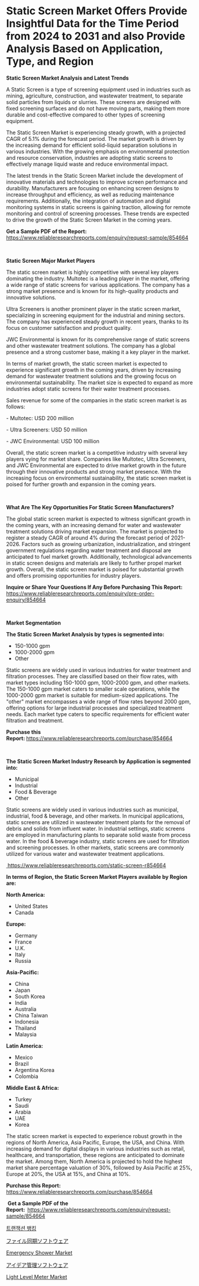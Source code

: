 <p><h1>Static Screen Market Offers Provide Insightful Data for the Time Period from 2024 to 2031 and also Provide Analysis Based on Application, Type, and Region</h1></p><p><strong>Static Screen Market Analysis and Latest Trends</strong></p>
<p><p>A Static Screen is a type of screening equipment used in industries such as mining, agriculture, construction, and wastewater treatment, to separate solid particles from liquids or slurries. These screens are designed with fixed screening surfaces and do not have moving parts, making them more durable and cost-effective compared to other types of screening equipment.</p><p>The Static Screen Market is experiencing steady growth, with a projected CAGR of 5.1% during the forecast period. The market growth is driven by the increasing demand for efficient solid-liquid separation solutions in various industries. With the growing emphasis on environmental protection and resource conservation, industries are adopting static screens to effectively manage liquid waste and reduce environmental impact.</p><p>The latest trends in the Static Screen Market include the development of innovative materials and technologies to improve screen performance and durability. Manufacturers are focusing on enhancing screen designs to increase throughput and efficiency, as well as reducing maintenance requirements. Additionally, the integration of automation and digital monitoring systems in static screens is gaining traction, allowing for remote monitoring and control of screening processes. These trends are expected to drive the growth of the Static Screen Market in the coming years.</p></p>
<p><strong>Get a Sample PDF of the Report:&nbsp;</strong> <a href="https://www.reliableresearchreports.com/enquiry/request-sample/854664">https://www.reliableresearchreports.com/enquiry/request-sample/854664</a></p>
<p>&nbsp;</p>
<p><strong>Static Screen Major Market Players</strong></p>
<p><p>The static screen market is highly competitive with several key players dominating the industry. Multotec is a leading player in the market, offering a wide range of static screens for various applications. The company has a strong market presence and is known for its high-quality products and innovative solutions.</p><p>Ultra Screeners is another prominent player in the static screen market, specializing in screening equipment for the industrial and mining sectors. The company has experienced steady growth in recent years, thanks to its focus on customer satisfaction and product quality.</p><p>JWC Environmental is known for its comprehensive range of static screens and other wastewater treatment solutions. The company has a global presence and a strong customer base, making it a key player in the market.</p><p>In terms of market growth, the static screen market is expected to experience significant growth in the coming years, driven by increasing demand for wastewater treatment solutions and the growing focus on environmental sustainability. The market size is expected to expand as more industries adopt static screens for their water treatment processes.</p><p>Sales revenue for some of the companies in the static screen market is as follows:</p><p>- Multotec: USD 200 million</p><p>- Ultra Screeners: USD 50 million</p><p>- JWC Environmental: USD 100 million</p><p>Overall, the static screen market is a competitive industry with several key players vying for market share. Companies like Multotec, Ultra Screeners, and JWC Environmental are expected to drive market growth in the future through their innovative products and strong market presence. With the increasing focus on environmental sustainability, the static screen market is poised for further growth and expansion in the coming years.</p></p>
<p>&nbsp;</p>
<p><strong>What Are The Key Opportunities For Static Screen Manufacturers?</strong></p>
<p><p>The global static screen market is expected to witness significant growth in the coming years, with an increasing demand for water and wastewater treatment solutions driving market expansion. The market is projected to register a steady CAGR of around 4% during the forecast period of 2021-2026. Factors such as growing urbanization, industrialization, and stringent government regulations regarding water treatment and disposal are anticipated to fuel market growth. Additionally, technological advancements in static screen designs and materials are likely to further propel market growth. Overall, the static screen market is poised for substantial growth and offers promising opportunities for industry players.</p></p>
<p><strong>Inquire or Share Your Questions If Any Before Purchasing This Report:</strong> <a href="https://www.reliableresearchreports.com/enquiry/pre-order-enquiry/854664">https://www.reliableresearchreports.com/enquiry/pre-order-enquiry/854664</a></p>
<p>&nbsp;</p>
<p><strong>Market Segmentation</strong></p>
<p><strong>The Static Screen Market Analysis by types is segmented into:</strong></p>
<p><ul><li>150-1000 gpm</li><li>1000-2000 gpm</li><li>Other</li></ul></p>
<p><p>Static screens are widely used in various industries for water treatment and filtration processes. They are classified based on their flow rates, with market types including 150-1000 gpm, 1000-2000 gpm, and other markets. The 150-1000 gpm market caters to smaller scale operations, while the 1000-2000 gpm market is suitable for medium-sized applications. The "other" market encompasses a wide range of flow rates beyond 2000 gpm, offering options for large industrial processes and specialized treatment needs. Each market type caters to specific requirements for efficient water filtration and treatment.</p></p>
<p><strong>Purchase this Report:&nbsp;</strong><a href="https://www.reliableresearchreports.com/purchase/854664">https://www.reliableresearchreports.com/purchase/854664</a></p>
<p>&nbsp;</p>
<p><strong>The Static Screen Market Industry Research by Application is segmented into:</strong></p>
<p><ul><li>Municipal</li><li>Industrial</li><li>Food & Beverage</li><li>Other</li></ul></p>
<p><p>Static screens are widely used in various industries such as municipal, industrial, food & beverage, and other markets. In municipal applications, static screens are utilized in wastewater treatment plants for the removal of debris and solids from influent water. In industrial settings, static screens are employed in manufacturing plants to separate solid waste from process water. In the food & beverage industry, static screens are used for filtration and screening processes. In other markets, static screens are commonly utilized for various water and wastewater treatment applications.</p></p>
<p><a href="https://www.reliableresearchreports.com/static-screen-r854664">&nbsp;https://www.reliableresearchreports.com/static-screen-r854664</a></p>
<p><strong>In terms of Region, the Static Screen Market Players available by Region are:</strong></p>
<p>
    <p> <strong> North America: </strong>
        <ul>
            <li>United States</li>
            <li>Canada</li>
        </ul>
        </p> 
    <p> <strong> Europe: </strong>
        <ul>
            <li>Germany</li>
            <li>France</li>
            <li>U.K.</li>
            <li>Italy</li>
            <li>Russia</li>
        </ul>
        </p> 
    <p> <strong> Asia-Pacific: </strong>
        <ul>
            <li>China</li>
            <li>Japan</li>
            <li>South Korea</li>
            <li>India</li>
            <li>Australia</li>
            <li>China Taiwan</li>
            <li>Indonesia</li>
            <li>Thailand</li>
            <li>Malaysia</li>
        </ul>
        </p> 
    <p> <strong> Latin America: </strong>
        <ul>
            <li>Mexico</li>
            <li>Brazil</li>
            <li>Argentina Korea</li>
            <li>Colombia</li>
        </ul>
        </p> 
    <p> <strong> Middle East & Africa: </strong>
        <ul>
            <li>Turkey</li>
            <li>Saudi</li>
            <li>Arabia</li>
            <li>UAE</li>
            <li>Korea</li>
        </ul>
    </p>
    </p>
<p><p>The static screen market is expected to experience robust growth in the regions of North America, Asia Pacific, Europe, the USA, and China. With increasing demand for digital displays in various industries such as retail, healthcare, and transportation, these regions are anticipated to dominate the market. Among them, North America is projected to hold the highest market share percentage valuation of 30%, followed by Asia Pacific at 25%, Europe at 20%, the USA at 15%, and China at 10%.</p></p>
<p><strong>Purchase this Report: </strong><a href="https://www.reliableresearchreports.com/purchase/854664">https://www.reliableresearchreports.com/purchase/854664</a></p>
<p>&nbsp;<strong>Get a Sample PDF of the Report:&nbsp;&nbsp;</strong><a href="https://www.reliableresearchreports.com/enquiry/request-sample/854664">https://www.reliableresearchreports.com/enquiry/request-sample/854664</a></p>
<p><strong></strong></p>
<p><p><a href="https://medium.com/@tom.hiffer/2024-2031-%EB%85%84%EC%97%90-%EC%98%88%EC%83%81%EB%90%98%EB%8A%94-%EA%B1%B0%EB%9E%98-%EC%9D%80%ED%96%89-%EC%8B%9C%EC%9E%A5-%EB%8F%99%ED%96%A5-%EB%B0%8F-%EC%8B%9C%EC%9E%A5-%EB%B6%84%EC%84%9D-1fc24cea2e47">트랜잭션 뱅킹</a></p><p><a href="https://medium.com/@ja15984/%E6%AC%A1%E3%81%AE%E6%96%87%E7%AB%A0%E3%82%92%E6%97%A5%E6%9C%AC%E8%AA%9E%E3%81%AB%E7%BF%BB%E8%A8%B3%E3%81%99%E3%82%8B%E3%81%A8-%E3%83%95%E3%82%A1%E3%82%A4%E3%83%AB%E5%90%8C%E6%9C%9F%E3%82%BD%E3%83%95%E3%83%88%E3%82%A6%E3%82%A7%E3%82%A2%E5%B8%82%E5%A0%B4%E3%81%AF-%E5%B8%82%E5%A0%B4%E3%82%B7%E3%82%A7%E3%82%A2-%E3%82%B5%E3%82%A4%E3%82%BA-2031%E5%B9%B4%E3%81%BE%E3%81%A7%E3%81%AE%E4%BA%88%E6%B8%AC%E3%81%AB%E7%84%A6%E7%82%B9%E3%82%92%E5%BD%93%E3%81%A6%E3%81%A6%E3%81%84%E3%81%BE%E3%81%99-ee9bcd63757e">ファイル同期ソフトウェア</a></p><p><a href="https://github.com/Airanohannonzb68e5pb53oc1/Market-Research-Report-List-2/blob/main/emergency-shower-market.md">Emergency Shower Market</a></p><p><a href="https://medium.com/@ryleebauch2023/%E3%82%A2%E3%82%A4%E3%83%87%E3%82%A2%E7%AE%A1%E7%90%86%E3%82%BD%E3%83%95%E3%83%88%E3%82%A6%E3%82%A7%E3%82%A2%E5%B8%82%E5%A0%B4%E3%81%AE%E8%A6%8F%E6%A8%A1%E3%81%A8%E5%B8%82%E5%A0%B4%E5%8B%95%E5%90%91-%E5%AE%8C%E5%85%A8%E3%81%AA%E6%A5%AD%E7%95%8C%E6%A6%82%E8%A6%81-2024%E5%B9%B4%E3%81%8B%E3%82%892031%E5%B9%B4%E3%81%BE%E3%81%A7-3884996e67df">アイデア管理ソフトウェア</a></p><p><a href="https://github.com/fiixsa/Market-Research-Report-List-2/blob/main/light-level-meter-market.md">Light Level Meter Market</a></p></p>